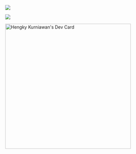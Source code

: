 ![](https://raw.githubusercontent.com/hengky-kurniawan-1/github-stats/master/generated/overview.svg#gh-dark-mode-only)

![](https://raw.githubusercontent.com/hengky-kurniawan-1/github-stats/master/generated/languages.svg#gh-dark-mode-only)

<a href="https://app.daily.dev/hengkykurniawan"><img src="https://api.daily.dev/devcards/5f33ce108de24ae4b9ff9a225ae7900b.png?r=jn3" width="400" alt="Hengky Kurniawan's Dev Card"/></a>

